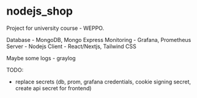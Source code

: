 # nodejs_shop
Project for university course - WEPPO.

Database - MongoDB, Mongo Express
Monitoring - Grafana, Prometheus
Server - Nodejs
Client - React/Nextjs, Tailwind CSS

Maybe some logs - graylog


TODO:
- replace secrets (db, prom, grafana credentials, cookie signing secret, create api secret for frontend)